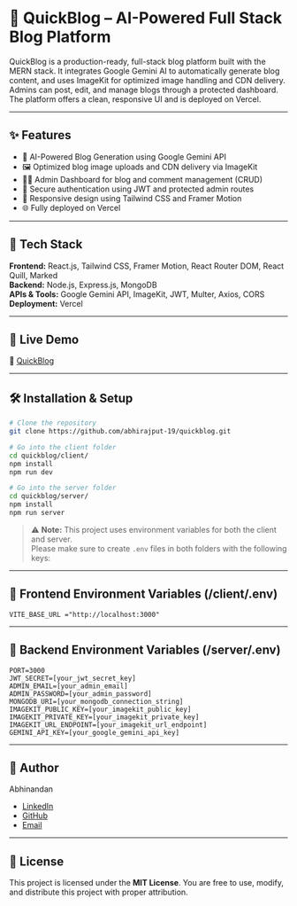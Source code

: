 # 🚀 QuickBlog – AI-Powered Full Stack Blog Platform

QuickBlog is a production-ready, full-stack blog platform built with the MERN stack. It integrates Google Gemini AI to automatically generate blog content, and uses ImageKit for optimized image handling and CDN delivery. Admins can post, edit, and manage blogs through a protected dashboard. The platform offers a clean, responsive UI and is deployed on Vercel.

---

## ✨ Features

- 🧠 AI-Powered Blog Generation using Google Gemini API
- 🖼️ Optimized blog image uploads and CDN delivery via ImageKit
- 🧑‍💼 Admin Dashboard for blog and comment management (CRUD)
- 🔐 Secure authentication using JWT and protected admin routes
- 📱 Responsive design using Tailwind CSS and Framer Motion
- 🌐 Fully deployed on Vercel

---

## 🧰 Tech Stack

**Frontend:** React.js, Tailwind CSS, Framer Motion, React Router DOM, React Quill, Marked  
**Backend:** Node.js, Express.js, MongoDB  
**APIs & Tools:** Google Gemini API, ImageKit, JWT, Multer, Axios, CORS  
**Deployment:** Vercel

---

## 🚀 Live Demo

🔗 [QuickBlog](https://quick-blog-psi.vercel.app)

---

## 🛠️ Installation & Setup

```bash
# Clone the repository
git clone https://github.com/abhirajput-19/quickblog.git

# Go into the client folder
cd quickblog/client/
npm install
npm run dev

# Go into the server folder
cd quickblog/server/
npm install
npm run server
```
> ⚠️ **Note:** This project uses environment variables for both the client and server.  
Please make sure to create `.env` files in both folders with the following keys:

---

## 🔐 Frontend Environment Variables (/client/.env)

```env
VITE_BASE_URL ="http://localhost:3000"
```

---

## 🔐 Backend Environment Variables (/server/.env)

```env
PORT=3000
JWT_SECRET=[your_jwt_secret_key]
ADMIN_EMAIL=[your_admin_email]
ADMIN_PASSWORD=[your_admin_password]
MONGODB_URI=[your_mongodb_connection_string]
IMAGEKIT_PUBLIC_KEY=[your_imagekit_public_key]
IMAGEKIT_PRIVATE_KEY=[your_imagekit_private_key]
IMAGEKIT_URL_ENDPOINT=[your_imagekit_url_endpoint]
GEMINI_API_KEY=[your_google_gemini_api_key]
```

---

## 🙋 Author

Abhinandan
- [LinkedIn](https://www.linkedin.com/in/abhirajput19)  
- [GitHub](https://github.com/abhirajput-19)
- [Email](mailto:abhirajput1019@icloud.com)

---

## 📄 License

This project is licensed under the **MIT License**.  You are free to use, modify, and distribute this project with proper attribution.
